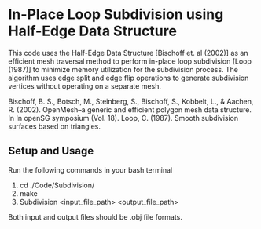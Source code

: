 # In-Place Loop Subdivision using Half-Edge Data Structure

This code uses the Half-Edge Data Structure [Bischoff et. al (2002)] as an efficient mesh traversal method to perform in-place loop subdivision [Loop (1987)] to minimize memory utilization for the subdivision process. The algorithm uses edge split and edge flip operations to generate subdivision vertices without operating on a separate mesh.

Bischoff, B. S., Botsch, M., Steinberg, S., Bischoff, S., Kobbelt, L., & Aachen, R. (2002). OpenMesh–a generic and efficient polygon mesh data structure. In In openSG symposium (Vol. 18).
Loop, C. (1987). Smooth subdivision surfaces based on triangles.

## Setup and Usage

Run the following commands in your bash terminal

1. cd ./Code/Subdivision/
2. make
3. Subdivision <input_file_path> <output_file_path>

Both input and output files should be .obj file formats.
